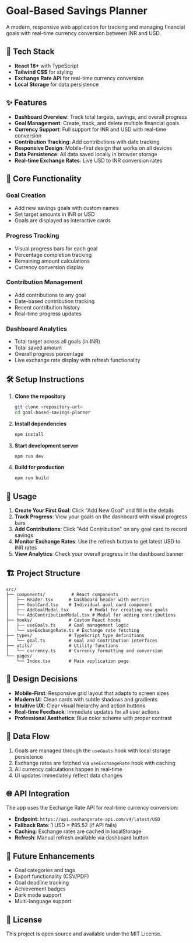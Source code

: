 
# Goal-Based Savings Planner

A modern, responsive web application for tracking and managing financial goals with real-time currency conversion between INR and USD.

## 🚀 Tech Stack

- **React 18+** with TypeScript
- **Tailwind CSS** for styling
- **Exchange Rate API** for real-time currency conversion
- **Local Storage** for data persistence

## ✨ Features

- **Dashboard Overview**: Track total targets, savings, and overall progress
- **Goal Management**: Create, track, and delete multiple financial goals
- **Currency Support**: Full support for INR and USD with real-time conversion
- **Contribution Tracking**: Add contributions with date tracking
- **Responsive Design**: Mobile-first design that works on all devices
- **Data Persistence**: All data saved locally in browser storage
- **Real-time Exchange Rates**: Live USD to INR conversion rates

## 🎯 Core Functionality

### Goal Creation
- Add new savings goals with custom names
- Set target amounts in INR or USD
- Goals are displayed as interactive cards

### Progress Tracking
- Visual progress bars for each goal
- Percentage completion tracking
- Remaining amount calculations
- Currency conversion display

### Contribution Management
- Add contributions to any goal
- Date-based contribution tracking
- Recent contribution history
- Real-time progress updates

### Dashboard Analytics
- Total target across all goals (in INR)
- Total saved amount
- Overall progress percentage
- Live exchange rate display with refresh functionality

## 🛠️ Setup Instructions

1. **Clone the repository**
   ```bash
   git clone <repository-url>
   cd goal-based-savings-planner
   ```

2. **Install dependencies**
   ```bash
   npm install
   ```

3. **Start development server**
   ```bash
   npm run dev
   ```

4. **Build for production**
   ```bash
   npm run build
   ```

## 📱 Usage

1. **Create Your First Goal**: Click "Add New Goal" and fill in the details
2. **Track Progress**: View your goals on the dashboard with visual progress bars
3. **Add Contributions**: Click "Add Contribution" on any goal card to record savings
4. **Monitor Exchange Rates**: Use the refresh button to get latest USD to INR rates
5. **View Analytics**: Check your overall progress in the dashboard banner

## 🏗️ Project Structure

```
src/
├── components/          # React components
│   ├── Header.tsx      # Dashboard header with metrics
│   ├── GoalCard.tsx    # Individual goal card component
│   ├── AddGoalModal.tsx        # Modal for creating new goals
│   └── AddContributionModal.tsx # Modal for adding contributions
├── hooks/              # Custom React hooks
│   ├── useGoals.ts     # Goal management logic
│   └── useExchangeRate.ts # Exchange rate fetching
├── types/              # TypeScript type definitions
│   └── goal.ts         # Goal and Contribution interfaces
├── utils/              # Utility functions
│   └── currency.ts     # Currency formatting and conversion
└── pages/
    └── Index.tsx       # Main application page
```

## 🎨 Design Decisions

- **Mobile-First**: Responsive grid layout that adapts to screen sizes
- **Modern UI**: Clean cards with subtle shadows and gradients
- **Intuitive UX**: Clear visual hierarchy and action buttons
- **Real-time Feedback**: Immediate updates for all user actions
- **Professional Aesthetics**: Blue color scheme with proper contrast

## 🔄 Data Flow

1. Goals are managed through the `useGoals` hook with local storage persistence
2. Exchange rates are fetched via `useExchangeRate` hook with caching
3. All currency calculations happen in real-time
4. UI updates immediately reflect data changes

## 🌐 API Integration

The app uses the Exchange Rate API for real-time currency conversion:
- **Endpoint**: `https://api.exchangerate-api.com/v4/latest/USD`
- **Fallback Rate**: 1 USD = ₹85.52 (if API fails)
- **Caching**: Exchange rates are cached in localStorage
- **Refresh**: Manual refresh available via dashboard button

## 🎯 Future Enhancements

- Goal categories and tags
- Export functionality (CSV/PDF)
- Goal deadline tracking
- Achievement badges
- Dark mode support
- Multi-language support

## 📄 License

This project is open source and available under the MIT License.
